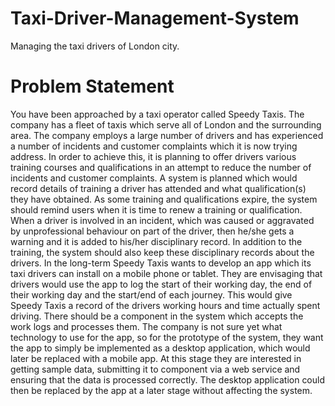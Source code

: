 # Taxi-Driver-Management-System
Managing the taxi drivers of London city.

# Problem Statement
You have been approached by a taxi operator called Speedy Taxis. The company has a fleet of taxis which serve all of London and the surrounding area. The company employs a large number of drivers and has experienced a number of incidents and customer complaints which it is now trying address. In order to achieve this, it is planning to offer drivers various training courses and qualifications in an attempt to reduce the number of incidents and customer complaints. A system is planned which would record details of training a driver has attended and what qualification(s) they have obtained.
As some training and qualifications expire, the system should remind users when it is time to renew a training or qualification.
When a driver is involved in an incident, which was caused or aggravated by unprofessional behaviour on part of the driver, then he/she gets a warning and it is added to his/her disciplinary record. In addition to the training, the system should also keep these disciplinary records about the drivers.
In the long-term Speedy Taxis wants to develop an app which its taxi drivers can install on a mobile phone or tablet. They are envisaging that drivers would use the app to log the start of their working day, the end of their working day and the start/end of each journey. This would give Speedy Taxis a record of the drivers working hours and time actually spent driving. There should be a component in the system which accepts the work logs and processes them. The company is not sure yet what technology to use for the app, so for the prototype of the system, they want the app to simply be implemented as a desktop application, which would later be replaced with a mobile app. At this stage they are interested in getting sample data, submitting it to component via a web service and ensuring that the data is processed correctly. The desktop application could then be replaced by the app at a later stage without affecting the system.

